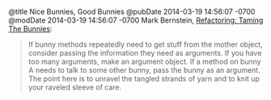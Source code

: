 @title Nice Bunnies, Good Bunnies
@pubDate 2014-03-19 14:56:07 -0700
@modDate 2014-03-19 14:56:07 -0700
Mark Bernstein, [Refactoring: Taming The Bunnies](http://www.markbernstein.org/Mar14/RefactoringTamingTheBunnie.html):

>If bunny methods repeatedly need to get stuff from the mother object, consider passing the information they need as arguments. If you have too many arguments, make an argument object. If a method on bunny A needs to talk to some other bunny, pass the bunny as an argument. The point here is to unravel the tangled strands of yarn and to knit up your raveled sleeve of care.
